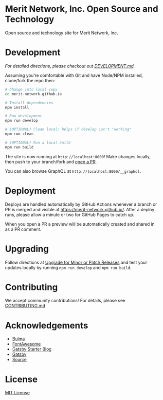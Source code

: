 # Merit Network, Inc. Open Source and Technology

Open source and technology site for Merit Network, Inc.

# Development

_For detailed directions, please checkout out [DEVELOPMENT.md](DEVELOPMENT.md)._

Assuming you're comfortable with Git and have Node/NPM installed, clone/fork the repo then:

```bash
# Change into local copy
cd merit-network.github.io

# Install dependencies
npm install

# Run development
npm run develop

# (OPTIONAL) Clean local; helps if develop isn't "working"
npm run clean

# (OPTIONAL) Run a local build
npm run build
```

The site is now running at `http://localhost:8000`! Make changes locally, then push to your branch/fork and [open a PR](https://github.com/merit-network/merit-network.github.io/compare).

You can also browse GraphQL at `http://localhost:8000/__graphql`.

# Deployment

Deploys are handled automatically by GitHub Actions whenever a branch or PR is merged and visible at <https://merit-network.github.io/>. After a deploy runs, please allow a minute or two for GitHub Pages to catch up.

When you open a PR a preview will be automatically created and shared in as a PR comment.

# Upgrading

Follow directions at [Upgrade for Minor or Patch Releases](https://www.gatsbyjs.com/docs/upgrade-gatsby-and-dependencies/) and test your updates locally by running `npm run develop` and `npm run build`.

# Contributing

We accept community contributions! For details, please see [CONTRIBUTING.md](CONTRIBUTING.md)

# Acknowledgements

* [Bulma](https://bulma.io/)
* [FontAwesome](https://fontawesome.com/)
* [Gatsby Starter Blog](https://github.com/gatsbyjs/gatsby-starter-blog)
* [Gatsby](https://www.gatsbyjs.com/)
* [Source](https://github.com/merit-network/merit-network.github.io)

# License

[MIT License](LICENSE)
